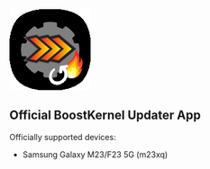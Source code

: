 <img src="img/BK.png?raw=true" alt="Banner" style="max-width: 10000px;">

## Official BoostKernel Updater App

Officially supported devices:
- Samsung Galaxy M23/F23 5G (m23xq)
